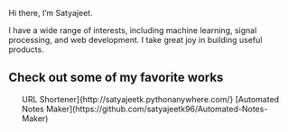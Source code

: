 Hi there, I’m Satyajeet.

I have a wide range of interests, including machine learning, signal processing, and web development.
I take great joy in building useful products.

<h2>Check out some of my favorite works</h2>
<ul>
    URL Shortener]{http://satyajeetk.pythonanywhere.com/}
    [Automated Notes Maker](https://github.com/satyajeetk96/Automated-Notes-Maker)
 </ul>


<!---
satyajeetk96/satyajeetk96 is a ✨ special ✨ repository because its `README.md` (this file) appears on your GitHub profile.
You can click the Preview link to take a look at your changes.
--->
